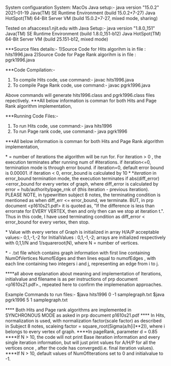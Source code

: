 
System configuaration
System: MacOs
Java setup:-
java version "15.0.2" 2021-01-19
Java(TM) SE Runtime Environment (build 15.0.2+7-27)
Java HotSpot(TM) 64-Bit Server VM (build 15.0.2+7-27, mixed mode, sharing)

Tested on afsaccess1.njit.edu with Java Setup:-
java version "1.8.0_151"
Java(TM) SE Runtime Environment (build 1.8.0_151-b12)
Java HotSpot(TM) 64-Bit Server VM (build 25.151-b12, mixed mode)

***Source files details:-
1)Source Code for Hits algorihm is in file : hits1996.java
2)Source Code for Page Rank algorihm is in file : pgrk1996.java

***Code Compilation:-
1) To compile Hits code, use command:- javac hits1996.java
2) To compile Page Rank code, use command:- javac pgrk1996.java

Above commands will generate hits1996.class and pgrk1996.class files repectively.
***All below information is comman for both Hits and Page Rank algorithm implementation,

***Running Code Files:-
1) To run Hits code, use command:- java hits1996 <Iterations> <IntialValue> <filename>
2) To run Page rank code, use command:- java pgrk1996 <Iterations> <IntialValue> <filename>

***All below information is comman for both Hits and Page Rank algorithm implementation,

*<iterations> = number of iterations the algorithm will be run for.
For iteration > 0 , the execution terminates after running num of #iterations. 
if iteration<=0, termination mode is through error bound.
if iteration=0, default error bound is 0.00001. 
if iteration < 0, error_bound is calculated by $10**iteration$
in error_bound termination mode, the execution terminates if abs(diff_error)<error_bound for every vertex of graph, where diff_error is
calculated by error = hub/authority/page_rnk of (this iteration - previous iteration).
PLEASE NOTE, in typewritten subject 8 notes, the terminating condition is mentioned as when diff_err <= error_bound, we terminate. BUT, in prp
document <p1610s21.pdf> it is quoted as, "If the difference is less than errorrate for EVERY VERTEX, then and only then can we stop at
iteration t.". Thus in this code, I have used terminating condition as diff_error < error_bound for every vertex, then stop.

*<InitialValue>  Value with every vertex of Graph is initialized in array H/A/P
acceptable values:- 0,1,-1,-2
for InitialValues : 0,1,-1,-2; arrays are initialized respectively with 0,1,1/N and 1/squareroot(N), where N = number of vertices.

*<filename> - .txt file which contains graph information with first line containing  NumOfVertices NumofEdges and then lines equal to
numofEdges , with each line containing two integers i and j, representing an edge from i to j.

****all above explanation about meaning and implementation of Iterations, initialvalue and filename is as per instructions of prp document
<p1610s21.pdf>., repeated here to confirm the implemenation approaches.

Example Commands to run files:-
$java hits1996 0 -1 samplegraph.txt
$java pgrk1996 5 1 samplegraph.txt

**** Both Hits and Page rank algorithms are implemented in SYNCHRONOUS MODE as asked in prp document p1610s21.pdf
**** In Hits, normalization is used, with normalization factor(scale factor) as described in Subject  8 notes, scaleing factor =
square_root(Sigma(a/h[i]**2)), where i belongs to every vertex of graph.
****In pageRank, parameter d = 0.85
****If N > 10, the code will not print Base iteration information and every single iteration information, but will just print values for A/H/P
for all the vertices once , after the code has converged(i.e. final iteration values). 
****If N > 10, default values of NumOfIterations set to 0 and initialvalue to -1.

